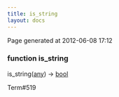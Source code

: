 ```yaml
---
title: is_string
layout: docs
---
```


<div class="bottom_right_note">Page generated at 2012-06-08 17:12</div>
<h3><span class="minor">function</span> is_string</h3>

is_string(<a href="/docs/any.html">any</a>) -> <a href="/docs/bool.html">bool</a>
<p></p>

<p><span class="extra_minor">Term#519</span></p>
